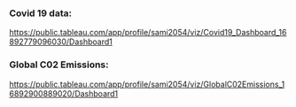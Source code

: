 ### Covid 19 data:
https://public.tableau.com/app/profile/sami2054/viz/Covid19_Dashboard_16892779096030/Dashboard1 

### Global C02 Emissions:
https://public.tableau.com/app/profile/sami2054/viz/GlobalC02Emissions_16892900889020/Dashboard1

